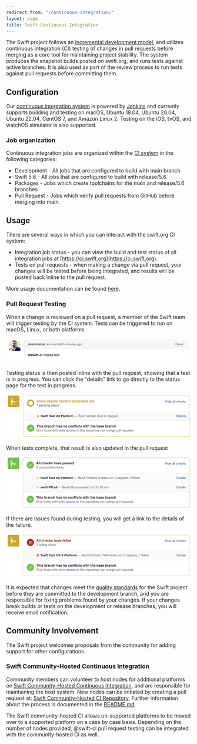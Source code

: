 ```yaml
---
redirect_from: "/continuous-integration/"
layout: page
title: Swift Continuous Integration
---
```


The Swift project follows an [incremental development model](/contributing/#contributing-code), and utilizes continuous integration (CI) testing of changes in pull requests before merging as a core tool for maintaining project stability.  The system produces the snapshot builds posted on swift.org, and runs tests against active branches.  It is also used as part of the review process to run tests against pull requests before committing them.

## Configuration

Our [continuous integration system](https://ci.swift.org) is powered by [Jenkins](https://jenkins.io) and currently supports building and testing on macOS, Ubuntu 18.04, Ubuntu 20.04, Ubuntu 22.04, CentOS 7, and Amazon Linux 2. Testing on the iOS, tvOS, and watchOS simulator is also supported.

### Job organization

Continuous integration jobs are organized within the [CI system](https://ci.swift.org) in the following categories:

* Development - All jobs that are configured to build with main branch
* Swift 5.6 - All jobs that are configured to build with release/5.6
* Packages - Jobs which create toolchains for the main and release/5.6 branches
* Pull Request - Jobs which verify pull requests from GitHub before merging into main.

## Usage

There are several ways in which you can interact with the swift.org CI system:

* Integration job status - you can view the build and test status of all integration jobs at  [https://ci.swift.org](https://ci.swift.org).
* Tests on pull requests - when making a change via pull request, your changes will be tested before being integrated, and results will be posted back inline to the pull request.

More usage documentation can be found [here](https://github.com/swiftlang/swift/blob/main/docs/ContinuousIntegration.md).

### Pull Request Testing

When a change is reviewed on a pull request, a member of the Swift team will trigger testing by the CI system.  Tests can be triggered to run on macOS, Linux, or both platforms.

![pull request CI trigger](../continuous-integration/images/ci_pull_command.png)

Testing status is then posted inline with the pull request, showing that a test is in progress.  You can click the "details" link to go directly to the status page for the test in progress.

![CI Progress](../continuous-integration/images/ci_pending.png)

When tests complete, that result is also updated in the pull request

![CI Pass](../continuous-integration/images/ci_pass.png)

If there are issues found during testing, you will get a link to the details of the failure.

![CI Pass](../continuous-integration/images/ci_failure.png)

It is expected that changes meet the [quality standards](/contributing/#quality) for the Swift project before they are committed to the development branch, and you are responsible for fixing problems found by your changes.  If your changes break builds or tests on the development or release branches, you will receive email notification.


## Community Involvement

The Swift project welcomes proposals from the community for adding support for other configurations.

### Swift Community-Hosted Continuous Integration

Community members can volunteer to host nodes for additional platforms on [Swift Community-Hosted Continuous Integration](https://ci-external.swift.org), and are responsible for maintaining the host system.  New nodes can be initiated by creating a pull request at: [Swift Community-Hosted CI Repository](https://github.com/swiftlang/swift-community-hosted-continuous-integration).  Further information about the process is documented in the [README.md](https://github.com/swiftlang/swift-community-hosted-continuous-integration/blob/main/README.md).

The Swift community-hosted CI allows un-supported platforms to be moved over to a supported platform on a case by case basis. Depending on the number of nodes provided, @swift-ci pull request testing can be integrated with the community-hosted CI as well.
